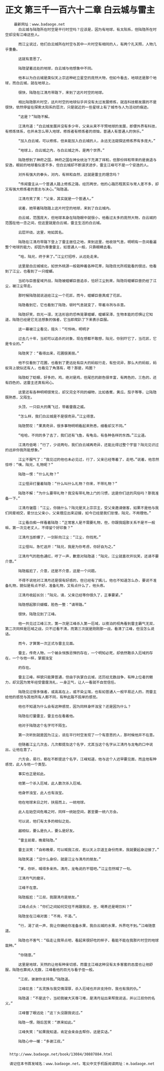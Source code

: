 # 正文 第三千一百六十二章 白云城与雷主
        最新网址：www.badaoge.net
          白云城与陆隐所在时空是平行时空吗？应该是，因为有地球，有太阳系，但陆隐所在时空却没有江峰这些人。
      
          而江尘说过，他们白云城所在时空与其中一片时空有相同的人，有两个孔天照，人物几乎重叠。
      
          这就有意思了。
      
          陆隐望着远处的地球，白云城与他想象中不同。
      
          他本以为白云城是类似天上宗这种屹立星空的庞然大物，但如今看去，地球还是那个地球，而白云城，就在地球上。
      
          很快，陆隐在江清月带路下，来到了这片时空的地球。
      
          相比陆隐那片时空，这片时空的地球似乎并没有太过发展修炼，就连科技都发展的不是很快，依然停留在探索太阳系的层次，只是就近的一些星球上有了城市与人为活动的痕迹。
      
          “这是？”陆隐不解。
      
          江清月道：“白云城发展并没有多少年，父亲从来不干预地球的发展，即便外界有科技，有修炼体系，也并未怎么带入地球，修炼者有修炼者的烦恼，普通人有普通人的快乐。”
      
          “加入白云城，可以修炼，但未能加入白云城的人，永远无法窥探这修炼界有多庞大。”
      
          “地球上，白云城之内，与白云城之外，是两个世界。”
      
          陆隐想到了神府之国，神府之国在神女统治下充满了祥和，但那份祥和带来的是衰退与安逸，眼前的地球看似差不多，但白云城却不断谋求进步，雷主江峰可不是一个安逸的人。
      
          对外有强大的拳头，对内，有祥和自然，这就是雷主的理念吗？
      
          “传闻雷主从一个普通人踏上修炼之路，经历两世，他的心路历程其实与常人差不多，却又有强大修炼者的意志与决心。”陆隐道。
      
          江清月笑了笑：“父亲，其实就是一个普通人。”
      
          说着，她带着陆隐踏上这片时空的地球，来到了白云城内。
      
          白云城，范围庞大，但地球本身在陆隐眼中就很小，他看过太多的庞然大物，白云城的范围在他一念之间，但这里就是白云城，雷主生活的白云城。
      
          云层环绕，这里，地如其名。
      
          陆隐在江清月带路下登上了雷主居住之地，来到这里，他收敛气息，明明有一念间看遍整个地球的能力，却因为尊重雷主，如普通人一般，只靠眼睛去看。
      
          “哈，陆兄，终于来了。”江尘打招呼，从远处走来。
      
          这里是白云城城北，如世外桃源一般栽种着各种花草，陆隐目光所视能看的很远，他看到了江尘，也看到了一只螳螂。
      
          当初与巨兽星域开战，陆隐被螳螂巨兽追杀，恰好江尘到来，陆隐将螳螂巨兽扔给了江尘，被江尘带走。
      
          那时候陆隐就说送给江尘一个花匠，而今，螳螂巨兽真成了花匠。
      
          陆隐看到它，它也看到了陆隐，顿时气息就变了，带着冷冽与杀意。
      
          陆隐好笑，目光一凛，无法形容的恐怖笼罩螳螂，螳螂呆滞，生物本能的恐惧让它知道，陆隐已经是它无法想象的强者，它当即爬趴了下来表示臣服。
      
          这一幕被江尘看见，摇头：“可怜呐，明明才
      
          过去几十年，当初可以追杀的对象，现在想都不敢想，陆兄，你别吓它了，当花匠，它是专业的。”
      
          陆隐笑了：“看得出来，花圃很美丽。”
      
          他不仅看到了花圃，也看到了更远处有巨大的蚂蚁行走，有些诧异，那么大的蚂蚁，蚂蚁背上貌似还有人，也看见了角落有，嗯？那是，鸡圈？
      
          陆隐眨了眨眼，好多的，鸡，绝对是鸡，但尾巴的颜色很丰富，有两色的，三色的，还有四色的，这雷主还真有闲心。
      
          这里还有各种明明很常见，却又完全不同的植物，比如香蕉，黄瓜，茄子等等，让陆隐既熟悉，又陌生。
      
          头顶，一只巨大的鹰飞过，带着雷霆之威。
      
          “怎么样，我们白云城是不是很奇异。”江尘得意。
      
          陆隐赞叹：“果真奇异，很多事物明明看起来熟悉，细看却又不同。”
      
          “哈哈，不同的多了去了，我们还有飞鱼，有龟岛，有各种各样的东西。”江尘道。
      
          江清月低喝：“行了，少说两句，我们白云城再奇异，还能比得过整个宇宙？陆兄见识过的远非你我所能想象。”
      
          江尘不服气了：“我见过的他也未必见过，行了，父亲已经等着了，走吧。”说着，他忽然惊呼：“咦，陆兄，礼物呢？”
      
          陆隐一愣：“什么礼物？”
      
          江尘怪异打量着陆隐：“什么叫什么礼物？你来，不带礼物？”
      
          陆隐不解：“为什么要带礼物？我没有带礼物上门的习惯，这是你们这的风俗吗？那我准备一下。”
      
          江清月皱眉：“江尘，你搞什么？陆兄是天上宗宗主，受父亲邀请做客，如果不是他与我们同辈相交，辈分比父亲小，父亲理应出来迎接，如今已经是我们怠慢，陆兄，不用理他。”
      
          江尘看白痴一样看着陆隐：“正常客人是不需要礼物，但，你跟我姐那关系不是不一般嘛，第一次见老丈人，不得留个好印象？”
      
          江清月当即爆了，一剑斩向江尘：“江尘，你找死。”
      
          江尘怪叫，急忙逃开：“陆兄，我是为你考虑，你好自为之。”
      
          江清月气的脸色通红，哼了一声，歉意对陆隐道：“陆兄，江尘就喜欢开玩笑，还请不要介意。”
      
          陆隐尴尬了，介意，还是不介意，这是一个问题。
      
          不得不说他对江清月还是很有好感的，但已经有了嫣儿，他也不知道怎么办，要说不准备礼物，貌似是有点不好，准备礼物，又有点什么了，他头疼。
      
          江清月收起长剑：“陆兄，请，父亲已经等你很久了，正事要紧。”
      
          陆隐想起那只蝴蝶，脸色一整：“请带路。”
      
          很快，陆隐见到了江峰。
      
          他一共见过江峰三次，第一次是江峰杀入第一厄域，以夜泊的视角看到雷主霸气无双，第二次同样是厄域之战，只不过看不清，而第三次就是刚刚那一战，看清了江峰，但没怎么说话。
      
          而今，才算第一次正式与雷主见面。
      
          雷主，传奇人物，一个被永恒族忌惮的存在，一个明知必死，却依然敢杀入厄域的存在，一个与他一样，掌握浊宝
      
          的存在。
      
          雷主江峰，样貌只能算普通，但由于执掌白云城，还历经无数战争，有种上位者的魅力，却又因为常年经受雷霆洗礼，一身正气，让人一看就不自觉信任。
      
          陆隐见过很多强者，或高高在上，或不染尘埃，也有如普通人一般平易近人的，而雷主给他的感觉与其他所有人都不同，有种此路不孤单的感觉。
      
          他也不知道为什么会有这种感觉，因为同样身怀浊宝？还是因为什么？
      
          陆隐在打量雷主，雷主也在看着他。
      
          他对于陆隐这个名字可不陌生。
      
          第一次听到就是因为江尘，说在平行时空发现了一个有意思的人，那时候他并不在意。
      
          但随着江尘几次去，几次都提及这个名字，尤其当这个名字从江清月与龙龟的口中说出，让他在意了。
      
          六方会，易行，都在不断提这个名字，江峰知道，他与这个人迟早要见面，而且他有种感觉，此人与他一个类型。
      
          事实也正是如此。
      
          他第一个杀入厄域，此人数次杀入厄域。
      
          他身怀浊宝，此人也有浊宝。
      
          他在地球末日之时，扶摇而上，一统地球。
      
          此人在始空间危难之时，同样一统始空间，甚至要一统六方会。
      
          可以说，他们有太多的相似之处。
      
          越相似，要么是仇人，要么是好友。
      
          “雷主前辈，晚辈陆隐。”
      
          雷主淡笑：“自称晚辈，可以喊我江叔，若以天上宗道主身份而来，我就要起身迎接了。”
      
          陆隐笑道：“没什么身份，就是江尘与清月的朋友。”
      
          “爹，你听，喊得多亲热，清月，龙龟说的不错吧。”江尘忽然喊了一句。
      
          江清月气的磨牙。
      
          江峰不在意。
      
          陆隐尴尬：“江叔，我跟清月是朋友。”
      
          江峰点点头：“你们之间如何交往不用跟我说，坐，喝茶还是喝饮料？”
      
          陆隐坐在江峰对面：“不用，不渴。”。
      
          “行，渴了说一声，我让你姨给你准备水果，我白云城的水果，外界吃不到。”江峰随意道。
      
          陆隐也不客气：“临走让我带点吧，看起来很好吃的样子，看能不能在我那片时空的地球栽种。”
      
          “你随意。”
      
          这里是地球，天然的让他有种亲切感，而雷主江峰这种没有太多客套的态度也让他舒服，陆隐也算阅人无数，江峰看他的目光与看子侄一般。
      
          “江叔，谢谢你支持我。”陆隐道。
      
          江峰叹息：“五灵族与我交情深厚，杀入厄域也并非支持你，我也有我的仇。”
      
          陆隐道：“不是这个，当初我被大天尊刁难，是清月站出来帮我说话，并以江叔你的名义。”
      
          江峰瞥了眼远处：“这丫头没跟我说过。”
      
          陆隐一愣，随后苦笑：“原来如此。”
      
          江峰失笑：“如果我知道，肯定会亲自去帮你，这是实话。”
      
          陆隐心中一暖：“多谢江叔。”
      
      
      http://www.badaoge.net/book/13084/30887884.html
      
      请记住本书首发域名：www.badaoge.net。笔尖中文手机版阅读网址：m.badaoge.net